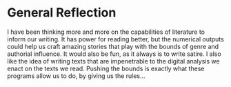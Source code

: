 # General Reflection

I have been thinking more and more on the capabilities of literature to inform our writing. It has power for reading better, but the numerical outputs could help us craft amazing stories that play with the bounds of genre and authorial influence. It would also be fun, as it always is to write satire. I also like the idea of writing texts that are impenetrable to the digital analysis we enact on the texts we read. Pushing the bounds is exactly what these programs allow us to do, by giving us the rules... 